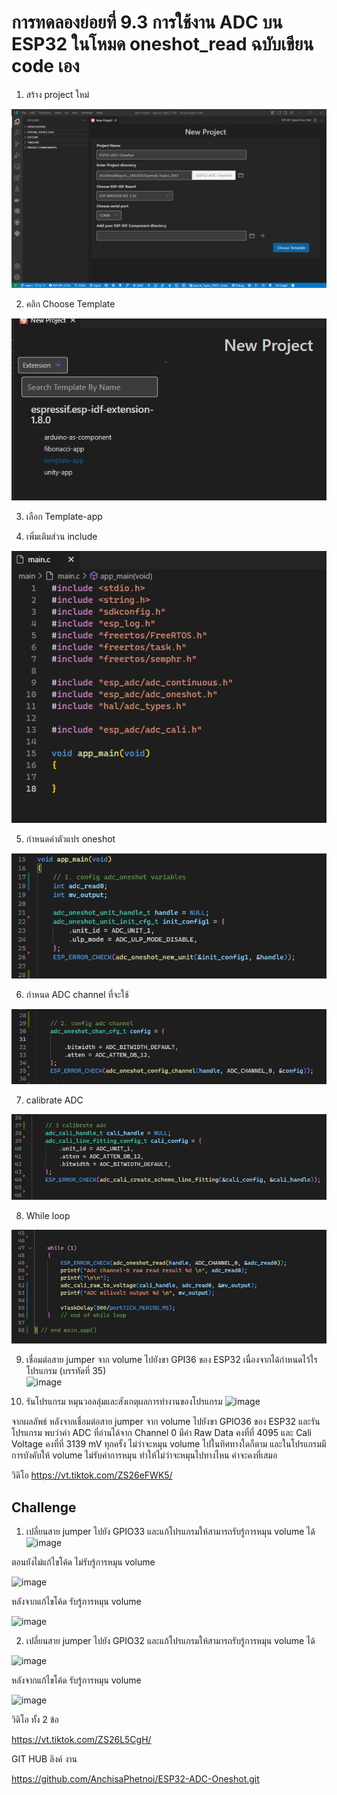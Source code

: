 # การทดลองย่อยที่ 9.3 การใช้งาน ADC บน ESP32 ในโหมด oneshot_read ฉบับเขียน code เอง

1. สร้าง  project ใหม่

![alt text](./Pictures/image-21.png)

2. คลิก Choose Template

![alt text](./Pictures/image-22.png)

3. เลือก Template-app

4. เพิ่มเติมส่วน include

![alt text](./Pictures/image-23.png)


5. กำหนดค่าตัวแปร oneshot

![alt text](./Pictures/image-24.png)

6. กำหนด ADC channel ที่จะใช้

![alt text](./Pictures/image-25.png) 

7. calibrate ADC

![alt text](./Pictures/image-26.png)

8. While loop

![alt text](./Pictures/image-27.png)

9. เชื่อมต่อสาย jumper จาก volume ไปยังขา  GPI36  ของ ESP32  เนื่องจากได้กำหนดไว้ใรโปรแกรม (บรรทัดที่  35)   
![image](https://github.com/user-attachments/assets/9cd3a361-5998-4609-8c7a-54fc2310c5a0)

10. รันโปรแกรม หมุนวอลลุ่มและสังเกตุผลการทำงานของโปรแกรม
![image](https://github.com/user-attachments/assets/fa0f6a0c-8e9a-425a-b936-83c7d2b1f081)

จากผลลัพธ์ หลังจากเชื่อมต่อสาย jumper จาก volume ไปยังขา GPIO36 ของ ESP32 และรันโปรแกรม พบว่าค่า ADC ที่อ่านได้จาก Channel 0 มีค่า Raw Data คงที่ที่ 4095 และ Cali Voltage คงที่ที่ 3139 mV ทุกครั้ง ไม่ว่าจะหมุน volume ไปในทิศทางใดก็ตาม และในโปรแกรมมีการบังคับให้ volume ไม่รับค่าการหมุน ทำให้ไม่ว่าจะหมุนไปทางไหน ค่าจะคงที่เสมอ

วิดิโอ https://vt.tiktok.com/ZS26eFWK5/

## Challenge
1. เปลี่ยนสาย jumper ไปยัง GPIO33 และแก้โปรแกรมให้สามารถรับรู้การหมุน volume ได้
![image](https://github.com/user-attachments/assets/53b2a922-a6f7-49b0-90b7-352adb5b6174)

ตอนยังไม่แก้ไขโค้ด ไม่รับรู้การหมุน volume

![image](https://github.com/user-attachments/assets/f1144674-0696-4e36-8c8f-4ae80967b83d)

หลังจากแก้ไขโค้ด รับรู้การหมุน volume

![image](https://github.com/user-attachments/assets/8c1a5a76-a879-40c2-b194-9df3fb0a7d38)


2. เปลี่ยนสาย jumper ไปยัง GPIO32 และแก้โปรแกรมให้สามารถรับรู้การหมุน volume ได้

![image](https://github.com/user-attachments/assets/7a514b73-ba35-4ed3-b03f-74a60fa995d1)

หลังจากแก้ไขโค้ด รับรู้การหมุน volume

![image](https://github.com/user-attachments/assets/7af4f3c3-f917-4cd0-aa3d-e22e33852a03)


วิดิโอ ทั้ง 2 ข้อ

https://vt.tiktok.com/ZS26L5CgH/

GIT HUB ลิงค์ งาน

https://github.com/AnchisaPhetnoi/ESP32-ADC-Oneshot.git



